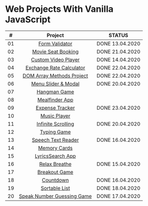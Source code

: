 # Web Projects With Vanilla JavaScript

|  #  |            Project             | STATUS |
| :-: | :----------------------------: | :-------: |
| 01  | [Form Validator](https://github.com/FreeNikita/web-projects-with-vanilla-javascript/tree/master/Form%20Validator) | DONE 13.04.2020 |
| 02  | [Movie Seat Booking](https://github.com/FreeNikita/web-projects-with-vanilla-javascript/tree/master/Movie%20Seat) | DONE 21.04.2020 |
| 03  | [Custom Video Player](https://github.com/FreeNikita/web-projects-with-vanilla-javascript/tree/master/Custom%20Video%20Player) | DONE 14.04.2020 |
| 04  | [Exchange Rate Calculator](https://github.com/FreeNikita/web-projects-with-vanilla-javascript/tree/master/Exchange%20Rate%20Calculator) | DONE 22.04.2020 |
| 05  | [DOM Array Methods Project](https://github.com/FreeNikita/web-projects-with-vanilla-javascript/tree/master/DOM%20Array%20Methods) | DONE 22.04.2020 |
| 06  | [Menu Slider & Modal](https://github.com/FreeNikita/web-projects-with-vanilla-javascript/tree/master/Slider%20and%20Modal) | DONE 20.04.2020 |
| 07  | [Hangman Game](https://github.com/FreeNikita/web-projects-with-vanilla-javascript/tree/master/Hangman) |  |
| 08  | [Mealfinder App]() |  |
| 09  | [Expense Tracker](https://github.com/FreeNikita/web-projects-with-vanilla-javascript/tree/master/Expense%20Tracker) | DONE 23.04.2020 |
| 10  | [Music Player]() |  |
| 11  | [Infinite Scrolling](https://github.com/FreeNikita/web-projects-with-vanilla-javascript/tree/master/Infinite%20Scroll%20Post) | DONE 20.04.2020 |
| 12  | [Typing Game]() |  |
| 13  | [Speech Text Reader](https://github.com/FreeNikita/web-projects-with-vanilla-javascript/tree/master/Speech%20Text) | DONE 16.04.2020 |
| 14  | [Memory Cards]() |  |
| 15  | [LyricsSearch App]() |  |
| 16  | [Relax Breathe](https://github.com/FreeNikita/web-projects-with-vanilla-javascript/tree/master/Relax%20Breathe) |  DONE 15.04.2020 |
| 17  | [Breakout Game]() |   |
| 18  | [Countdown](https://github.com/FreeNikita/web-projects-with-vanilla-javascript/tree/master/Countdown) |  DONE 16.04.2020 |
| 19  | [Sortable List](https://github.com/FreeNikita/web-projects-with-vanilla-javascript/tree/master/Sortable%20List) | DONE 18.04.2020  |
| 20  | [Speak Number Guessing Game](https://github.com/FreeNikita/web-projects-with-vanilla-javascript/tree/master/Speak%20Number%20Guessing%20Game) | DONE 17.04.2020 |

